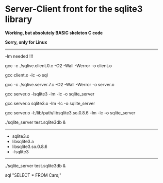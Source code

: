 # Server-Client front for the sqlite3 library

**Working, but absolutely BASIC skeleton C code**

**Sorry, only for Linux**

---
-lm
needed !!!



gcc -c ./sqlive.client.0.c -O2 -Wall -Werror -o client.o

gcc client.o -lc -o sql

gcc -c ./sqlive.server.7.c -O2 -Wall -Werror -o server.o

gcc server.o -lsqlite3 -lm -lc -o sqlite_server

gcc server.o sqlite3.o -lm -lc -o sqlite_server

gcc server.o -l:/lib/path/libsqlite3.so.0.8.6 -lm -lc -o sqlite_server

./sqlite_server test.sqlite3db &

---

+ sqlite3.o
+ libsqlite3.a
+ libsqlite3.so.0.8.6
+ -lsqlite3

---

./sqlite_server test.sqlite3db &

sql "SELECT * FROM Cars;"

